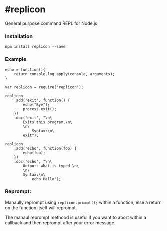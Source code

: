 #replicon
=======

General purpose command REPL for Node.js

### Installation

`npm install replicon --save`

### Example

	echo = function(){
		return console.log.apply(console, arguments);
	}

	var replicon = require('replicon');

	replicon
		.add('exit', function() {
			echo("Bye");
			process.exit();
		})
		.doc('exit', "\n\
			Exits this program.\n\
			\n\
				Syntax:\n\
			exit");

	replicon
		.add('echo', function(foo) {
			echo(foo);
		})
		.doc('echo', "\n\
			Outputs what is typed.\n\
			\n\
			Syntax:\n\
				echo Hello");
				
### Reprompt:
Manaully reprompt using `replicon.prompt();` within a function, else a return on the function itself will reprompt.

The manaul reprompt methood is useful if you want to abort within a callback and then reprompt after your error message.